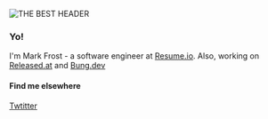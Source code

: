 ![THE BEST HEADER](https://pbs.twimg.com/profile_banners/1173177407458697221/1592160179/1500x500)

### Yo!

I'm Mark Frost - a software engineer at [Resume.io](https://resume.io/). Also, working on [Released.at](https://released.at/) and [Bung.dev](https://bung.dev/)

#### Find me elsewhere

[Twtitter](https://twitter.com/frost__mark)
